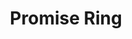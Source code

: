 ---
abv: 6.2%
alt:
availability: Keg
bitterness: 
description: This beer was brewed with a clean American ale yeast and double dry hopped with a mixture of Amarillo, Citra, and Azacca hops (all big on citrus/tropical fruit). We kept the bitterness low and fermented it very dry to make it very drinkable.
gravity: 
hops: 
ibu: 55
img: promise-ring.jpg
layout: beer
malt: 
modal-id: promise-ring
title: Promise Ring
on-tap: nope
sourness: 
style: IPA
---